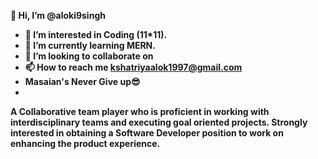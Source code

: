 👋<b> Hi, I’m @aloki9singh<b>
- 👀 I’m interested in Coding (11*11).
- 🌱 I’m currently learning MERN.
- 💞️ I’m looking to collaborate on 
- 📫 How to reach me kshatriyaalok1997@gmail.com
- Masaian's Never Give up😎
- 

<b>A Collaborative team player who is proficient in
working with interdisciplinary teams and executing
goal oriented projects. Strongly interested in obtaining
a Software Developer position to work on enhancing
the product experience.<b>

